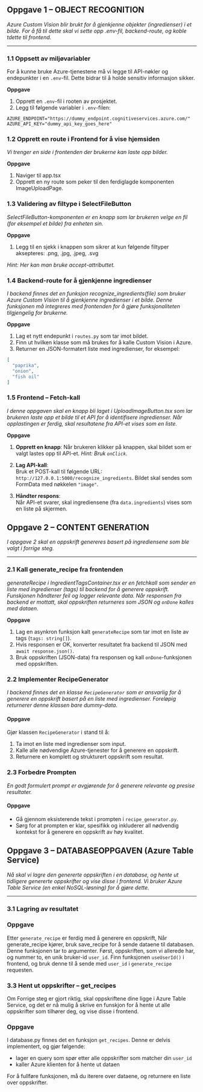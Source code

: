 ## Oppgave 1 – OBJECT RECOGNITION

*Azure Custom Vision blir brukt for å gjenkjenne objekter (ingredienser) i et bilde. For å få til dette skal vi sette
opp .env-fil, backend-route, og koble tdette til frontend.*

---

### 1.1 Oppsett av miljøvariabler

For å kunne bruke Azure-tjenestene må vi legge til API-nøkler og endepunkter i en `.env`-fil. Dette bidrar til å holde
sensitiv informasjon sikker.

**Oppgave**

1. Opprett en `.env`-fil i rooten av prosjektet.
2. Legg til følgende variabler i `.env`-filen:

``` 
AZURE_ENDPOINT="https://dummy_endpoint.cognitiveservices.azure.com/"
AZURE_API_KEY="dummy_api_key_goes_here"
````

### 1.2 Opprett en route i Frontend for å vise hjemsiden

*Vi trenger en side i frontenden der brukerne kan laste opp bilder.*

**Oppgave**

1. Naviger til app.tsx
2. Opprett en ny route som peker til den ferdiglagde komponenten ImageUploadPage.

### 1.3 Validering av filtype i SelectFileButton

*SelectFileButton-komponenten er en knapp som lar brukeren velge en fil (for eksempel et bilde) fra enheten sin.*

**Oppgave**

1. Legg til en sjekk i knappen som sikrer at kun følgende filtyper aksepteres: .png, .jpg, .jpeg, .svg

*Hint: Her kan man bruke accept-attributtet.*

### 1.4 Backend-route for å gjenkjenne ingredienser

*I backend finnes det en funksjon recognize_ingredients(file) som bruker Azure Custom Vision til å gjenkjenne
ingredienser i et bilde. Denne funksjonen må integreres med frontenden for å gjøre funksjonaliteten tilgjengelig for
brukerne.*

**Oppgave**

1. Lag et nytt endepunkt i `routes.py` som tar imot bildet.
2. Finn ut hvilken klasse som må brukes for å kalle Custom Vision i Azure.
3. Returner en JSON-formatert liste med ingredienser, for eksempel:

  ```json
  [
    "paprika",
    "onion",
    "fish oil"
]
  ```

### 1.5 Frontend – Fetch-kall

*I denne oppgaven skal en knapp bli laget i UploadImageButton.tsx som lar brukeren laste opp et bilde til et API for å
identifisere ingredienser. Når opplastingen er ferdig, skal resultatene fra API-et vises som en liste.*

**Oppgave**

1. **Opprett en knapp**:
   Når brukeren klikker på knappen, skal bildet som er valgt lastes opp til API-et.
   *Hint: Bruk `onClick`.*

2. **Lag API-kall**:  
   Bruk et POST-kall til følgende URL:
   `http://127.0.0.1:5000/recognize_ingredients`.
   Bildet skal sendes som FormData med nøkkelen `"image"`.

3. **Håndter respons**:  
   Når API-et svarer, skal ingrediensene (fra `data.ingredients`) vises som en liste på skjermen.

## Oppgave 2 – CONTENT GENERATION

*I oppgave 2 skal en oppskrift genereres basert på ingrediensene som ble valgt i forrige steg.*

---

### 2.1 Kall generate_recipe fra frontenden

*generateRecipe i IngredientTagsContainer.tsx er en fetchkall som sender en liste med ingredienser (tags) til backend
for å generere oppskrift. Funskjonen håndterer feil og logger relevante data. Når responsen fra backend er mottatt, skal
oppskriften returneres som JSON og `onDone` kalles med dataen.*

**Oppgave**

1. Lag en asynkron funksjon kalt `generateRecipe` som tar imot en liste av tags (`tags: string[]`).
2. Hvis responsen er OK, konverter resultatet fra backend til JSON med `await response.json()`.
3. Bruk oppskriften (JSON-data) fra responsen og kall `onDone`-funksjonen med oppskriften.

### 2.2 Implementer RecipeGenerator

*I backend finnes det en klasse `RecipeGenerator` som er ansvarlig for å generere en oppskrift basert på en liste med
ingredienser. Foreløpig returnerer denne klassen bare dummy-data.*

#### Oppgave

Gjør klassen `RecipeGenerator` i stand til å:

1. Ta imot en liste med ingredienser som input.
2. Kalle alle nødvendige Azure-tjenester for å generere en oppskrift.
3. Returnere en komplett og strukturert oppskrift som resultat.

### 2.3 Forbedre Prompten

*En godt formulert prompt er avgjørende for å generere relevante og presise resultater.*

#### Oppgave

- Gå gjennom eksisterende tekst i prompten i `recipe_generator.py`.
- Sørg for at prompten er klar, spesifikk og inkluderer all nødvendig kontekst for å generere en oppskrift av høy
  kvalitet.

## Oppgave 3 – DATABASEOPPGAVEN (Azure Table Service)

*Nå skal vi lagre den genererte oppskriften i en database, og hente ut tidligere genererte oppskrifter og vise disse i
frontend. Vi bruker Azure Table Service (en enkel NoSQL-løsning) for å
gjøre dette.*

---

### 3.1 Lagring av resultatet

### Oppgave

Etter `generate_recipe` er ferdig med å generere en oppskrift,
Når generate_recipe kjører, bruk save_recipe for å sende dataene til databasen. Denne funksjonen tar to argumenter.
Først, oppskriften, som vi allerede har, og nummer to, en unik bruker-id `user_id`. Finn funksjonen `useUserId()` i
frontend, og bruk denne til å sende med `user_id` i `generate_recipe` requesten.

### 3.3 Hent ut oppskrifter – get_recipes

Om Forrige steg er gjort riktig, skal
oppskriftene dine ligge i Azure Table Service, og det er nå mulig å skrive en funskjon for å hente ut alle oppskrifter
som tilhører deg, og vise disse i frontend.

### Oppgave

I database.py finnes det en funksjon `get_recipes`. Denne er delvis implementert, og gjør følgende:

- lager en query som spør etter alle oppskrifter som matcher din `user_id`
- kaller Azure klienten for å hente ut dataen

For å fullføre funksjonen, må du iterere over dataene, og returnere en liste over oppskrifter.
